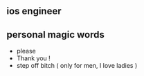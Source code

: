 ## ios engineer

## personal magic words
- please
- Thank you !
- step off bitch ( only for men, I love ladies ) 
